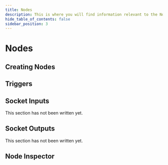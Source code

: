 ```yaml
---
title: Nodes
description: This is where you will find information relevant to the Nodes.
hide_table_of_contents: false
sidebar_position: 3
---
```


# Nodes

## Creating Nodes

## Triggers

## Socket Inputs

This section has not been written yet.

## Socket Outputs

This section has not been written yet.

## Node Inspector